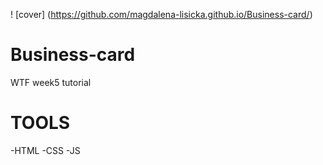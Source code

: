 ! [cover] (https://github.com/magdalena-lisicka.github.io/Business-card/)
# Business-card
WTF week5 tutorial 
# TOOLS
-HTML
-CSS
-JS